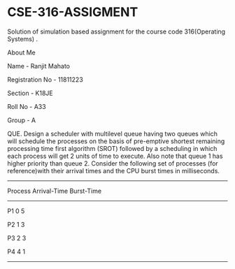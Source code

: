 # CSE-316-ASSIGMENT

Solution of simulation based assignment for the course code 316(Operating Systems) .

About Me

Name - Ranjit Mahato


Registration No - 11811223

Section - K18JE

Roll No - A33

Group - A


QUE.
Design a scheduler with multilevel queue having two queues which will schedule the processes on the basis of pre-emptive shortest remaining processing time first algorithm (SROT) followed by a scheduling in which each process will get 2 units of time to execute. Also note that queue 1 has higher priority than queue 2. Consider the following set of processes (for reference)with their arrival times and the CPU burst times in milliseconds.

-------------------------------------



Process            Arrival-Time            Burst-Time



-------------------------------------


   
P1                     0      	             5
 


P2                     1                     3



P3                     2                     3



P4                     4                     1



-------------------------------------

